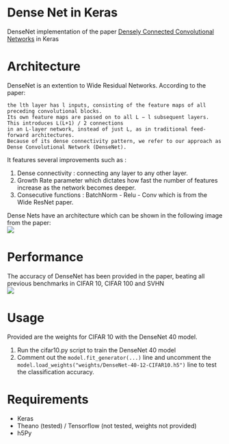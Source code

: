 # Dense Net in Keras
DenseNet implementation of the paper [Densely Connected Convolutional Networks](https://arxiv.org/pdf/1608.06993v1.pdf) in Keras

# Architecture
DenseNet is an extention to Wide Residual Networks. According to the paper: <br>
```
the lth layer has l inputs, consisting of the feature maps of all preceding convolutional blocks. 
Its own feature maps are passed on to all L − l subsequent layers. This introduces L(L+1) / 2 connections 
in an L-layer network, instead of just L, as in traditional feed-forward architectures. 
Because of its dense connectivity pattern, we refer to our approach as Dense Convolutional Network (DenseNet).
```

It features several improvements such as :

1. Dense connectivity : connecting any layer to any other layer.
2. Growth Rate parameter which dictates how fast the number of features increase as the network becomes deeper.
3. Consecutive functions : BatchNorm - Relu - Conv which is from the Wide ResNet paper.

Dense Nets have an architecture which can be shown in the following image from the paper: <br>
<img src="https://github.com/titu1994/DenseNet/blob/master/images/dense_net.JPG?raw=true">

# Performance
The accuracy of DenseNet has been provided in the paper, beating all previous benchmarks in CIFAR 10, CIFAR 100 and SVHN <br>
<img src="https://github.com/titu1994/DenseNet/blob/master/images/accuracy_densenet.JPG?raw=true">

# Usage

Provided are the weights for CIFAR 10 with the DenseNet 40 model.

1. Run the cifar10.py script to train the DenseNet 40 model 
2. Comment out the `model.fit_generator(...)` line and uncomment the `model.load_weights("weights/DenseNet-40-12-CIFAR10.h5")` line to test the classification accuracy.

# Requirements

- Keras
- Theano (tested) / Tensorflow (not tested, weights not provided)
- h5Py
